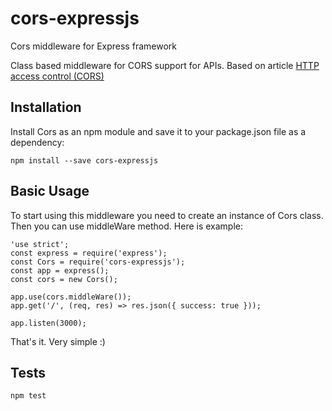 # cors-expressjs
Cors middleware for Express framework

Class based middleware for CORS support for APIs.
Based on article [HTTP access control (CORS)](https://developer.mozilla.org/en-US/docs/Web/HTTP/Access_control_CORS)

## Installation
Install Cors as an npm module and save it to your package.json file as a dependency:
    
    npm install --save cors-expressjs


## Basic Usage
To start using this middleware you need to create an instance of Cors class. Then you can use middleWare method. Here is example:

    'use strict';
    const express = require('express');
    const Cors = require('cors-expressjs');
    const app = express();
    const cors = new Cors();

    app.use(cors.middleWare());
    app.get('/', (req, res) => res.json({ success: true }));

    app.listen(3000);

That's it. Very simple :)

## Tests

    npm test

